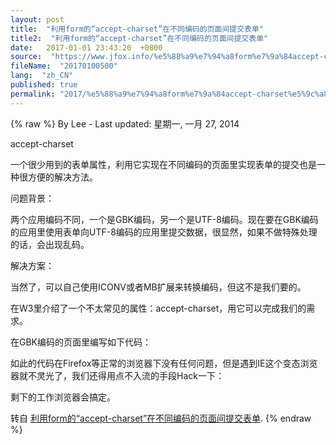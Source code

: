```yaml
---
layout: post
title:  "利用form的“accept-charset”在不同编码的页面间提交表单"
title2:  "利用form的“accept-charset”在不同编码的页面间提交表单"
date:   2017-01-01 23:43:20  +0800
source:  "https://www.jfox.info/%e5%88%a9%e7%94%a8form%e7%9a%84accept-charset%e5%9c%a8%e4%b8%8d%e5%90%8c%e7%bc%96%e7%a0%81%e7%9a%84%e9%a1%b5%e9%9d%a2%e9%97%b4%e6%8f%90%e4%ba%a4%e8%a1%a8%e5%8d%95-q-lee-lulu.html"
fileName:  "20170100500"
lang:  "zh_CN"
published: true
permalink: "2017/%e5%88%a9%e7%94%a8form%e7%9a%84accept-charset%e5%9c%a8%e4%b8%8d%e5%90%8c%e7%bc%96%e7%a0%81%e7%9a%84%e9%a1%b5%e9%9d%a2%e9%97%b4%e6%8f%90%e4%ba%a4%e8%a1%a8%e5%8d%95-q-lee-lulu.html"
---
```

{% raw %}
By Lee - Last updated: 星期一, 一月 27, 2014

accept-charset

一个很少用到的表单属性，利用它实现在不同编码的页面里实现表单的提交也是一种很方便的解决方法。

问题背景：

两个应用编码不同，一个是GBK编码，另一个是UTF-8编码。现在要在GBK编码的应用里使用表单向UTF-8编码的应用里提交数据，很显然，如果不做特殊处理的话，会出现乱码。

解决方案：

当然了，可以自己使用ICONV或者MB扩展来转换编码，但这不是我们要的。

在W3里介绍了一个不太常见的属性：accept-charset，用它可以完成我们的需求。

在GBK编码的页面里编写如下代码：

如此的代码在Firefox等正常的浏览器下没有任何问题，但是遇到IE这个变态浏览器就不灵光了，我们还得用点不入流的手段Hack一下：

剩下的工作浏览器会搞定。

转自 [利用form的“accept-charset”在不同编码的页面间提交表单](https://www.jfox.info/go.php?url=http://www.cnblogs.com/qleelulu/archive/2009/03/17/1414064.html).
{% endraw %}
